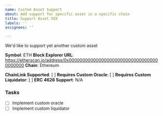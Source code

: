 ```yaml
---
name: Custom Asset Support
about: Add support for specific asset in a specific chain
title: Support Asset XXX
labels: ''
assignees: ''

---
```


We'd like to support yet another custom asset

**Symbol**: ETH
**Block Explorer URL**:  https://etherscan.io/address/0x0000000000000000000000000000000000000000
**Chain**: Ethereum

**ChainLink Supported**: [ ] 
**Requires Custom Oracle**: [ ] 
**Requires Custom Liquidator**: [ ] 
**ERC 4626 Support**: N/A

### Tasks

- [ ] Implement custom oracle
- [ ] Implement custom liquidator
